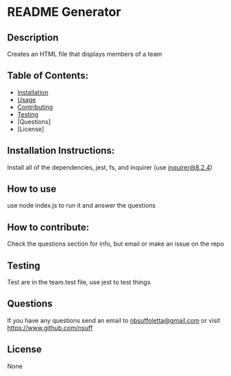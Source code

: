 # README Generator

    
  ## Description  
  Creates an HTML file that displays members of a team

  ## Table of Contents:  
  - [Installation](#installation)
  - [Usage](#usage)
  - [Contributing](#contributing)
  - [Testing](#tests)
  - [Questions]
  - [License]

  ## Installation Instructions:  
  Install all of the dependencies, jest, fs, and inquirer (use inquirer@8.2.4)

  ## How to use  
  use node index.js to run it and answer the questions

  ## How to contribute:  
  Check the questions section for info, but email or make an issue on the repo

  ## Testing  
  Test are in the team.test file, use jest to test things

  ## Questions  
  If you have any questions send an email to nbsuffoletta@gmail.com or visit https://www.github.com/nsuff

  ## License  
  None
  
  
